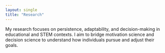 ```yaml
---
layout: single
title: "Research"
---
```


My research focuses on persistence, adaptability, and decision-making in educational and STEM contexts. I aim to bridge motivation science and decision science to understand how individuals pursue and adjust their goals.
